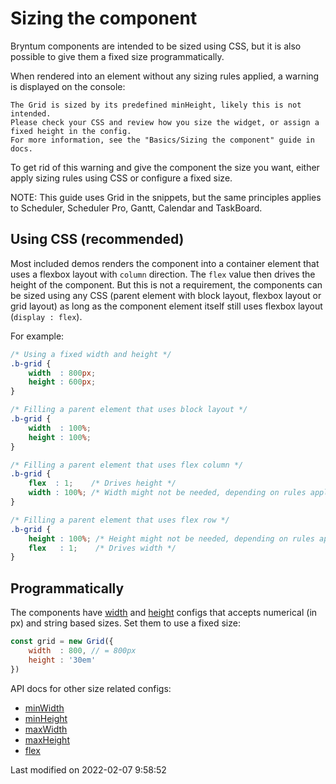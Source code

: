 # Sizing the component

Bryntum components are intended to be sized using CSS, but it is also possible to give them a fixed size 
programmatically.

When rendered into an element without any sizing rules applied, a warning is displayed on the console:

```text
The Grid is sized by its predefined minHeight, likely this is not intended.
Please check your CSS and review how you size the widget, or assign a fixed height in the config. 
For more information, see the "Basics/Sizing the component" guide in docs.
```

To get rid of this warning and give the component the size you want, either apply sizing rules using CSS or configure a 
fixed size.

NOTE: This guide uses Grid in the snippets, but the same principles applies to Scheduler, Scheduler Pro, Gantt, Calendar
and TaskBoard.

## Using CSS (recommended)

Most included demos renders the component into a container element that uses a flexbox layout with `column` direction. 
The `flex` value then drives the height of the component. But this is not a requirement, the components can be sized 
using any CSS (parent element with block layout, flexbox layout or grid layout) as long as the component element itself 
still uses flexbox layout (`display : flex`).

For example:
```css
/* Using a fixed width and height */
.b-grid {
    width  : 800px;
    height : 600px;
}

/* Filling a parent element that uses block layout */
.b-grid {
    width  : 100%;
    height : 100%;
}

/* Filling a parent element that uses flex column */
.b-grid {
    flex  : 1;    /* Drives height */
    width : 100%; /* Width might not be needed, depending on rules applied to the parent */
}

/* Filling a parent element that uses flex row */
.b-grid {
    height : 100%; /* Height might not be needed, depending on rules applied to the parent */
    flex   : 1;    /* Drives width */
}
```

## Programmatically

The components have [width](#Core/widget/Widget#property-width) and [height](#Core/widget/Widget#property-height) 
configs that accepts numerical (in px) and string based sizes. Set them to use a fixed size:

```javascript
const grid = new Grid({
    width  : 800, // = 800px
    height : '30em'
})
```

API docs for other size related configs:
* [minWidth](#Core/widget/Widget#property-minWidth)
* [minHeight](#Core/widget/Widget#property-minHeight)
* [maxWidth](#Core/widget/Widget#property-maxWidth)
* [maxHeight](#Core/widget/Widget#property-maxHeight)
* [flex](#Core/widget/Widget#property-flex)


<p class="last-modified">Last modified on 2022-02-07 9:58:52</p>